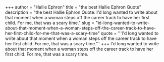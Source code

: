 +++
author = "Hallie Ephron"
title = "the best Hallie Ephron Quote"
description = "the best Hallie Ephron Quote: I'd long wanted to write about that moment when a woman steps off the career track to have her first child. For me, that was a scary time."
slug = "id-long-wanted-to-write-about-that-moment-when-a-woman-steps-off-the-career-track-to-have-her-first-child-for-me-that-was-a-scary-time"
quote = '''I'd long wanted to write about that moment when a woman steps off the career track to have her first child. For me, that was a scary time.'''
+++
I'd long wanted to write about that moment when a woman steps off the career track to have her first child. For me, that was a scary time.
